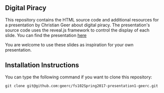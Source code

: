 ## Digital Piracy

This repository contains the HTML source code and additional resources for a presentation by Christian Geer about digital piracy. The presentation's source code uses the reveal.js framework to control the display of each slide. You can find the presentation [here](https://cdn.rawgit.com/geerc/fs102Spring2017-presentation2-geerc/64a73572/digital_piracy.html)

You are welcome to use these slides as inspiration for your own presentation.

## Installation Instructions

You can type the following command if you want to clone this repository:

```shell
git clone git@github.com:geerc/fs102Spring2017-presentation1-geerc.git
```
